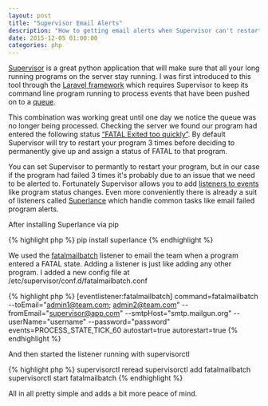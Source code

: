 ```yaml
---
layout: post
title: "Supervisor Email Alerts"
description: "How to getting email alerts when Supervisor can't restart your program"
date: 2015-12-05 01:00:00
categories: php
---  
```

[Supervisor](http://supervisord.org/) is a great python application that will make sure that all your long running programs on the server stay running. 
I was first introduced to this tool through the [Laravel framework](http://laravel.com/) which requires Supervisor to keep its command line program 
running to process events that have been pushed on to a [queue](http://laravel.com/docs/5.1/queues#supervisor-configuration).  

This combination was working great until one day we notice the queue was no longer being processed. Checking the server we 
found our program had entered the following status [“FATAL Exited too quickly”](http://supervisord.org/subprocess.html#process-states). By default Supervisor will try to restart your 
program 3 times before deciding to permanently give up and assign a status of FATAL to that program.  

You can set Supervisor to permantly to restart your program, but in our case if the program had failed 3 times it's probably 
due to an issue that we need to be alerted to. Fortunately Supervisor allows you to add [listeners to events](http://supervisord.org/events.html) like program 
status changes. Even more conveniently there is already a suit of listeners called [Superlance](http://superlance.readthedocs.org/en/latest/index.html#)
which handle common tasks like email failed program alerts.  

After installing Superlance via pip  

{% highlight php %}
pip install superlance
{% endhighlight %}

We used the [fatalmailbatch](http://superlance.readthedocs.org/en/latest/fatalmailbatch.html) listener to email the team when a program entered a FATAL state. Adding a listener is just like 
adding any other program. I added a new config file at /etc/supervisor/conf.d/fatalmailbatch.conf  

{% highlight php %}
[eventlistener:fatalmailbatch]
command=fatalmailbatch 
  --toEmail="admin1@team.com; admin2@team.com" 
  --fromEmail="supervisor@app.com" 
  --smtpHost="smtp.mailgun.org" 
  --userName="username" 
  --password="password"
events=PROCESS_STATE,TICK_60
autostart=true
autorestart=true
{% endhighlight %}

And then started the listener running with supervisorctl  

{% highlight php %}
supervisorctl reread
supervisorctl add fatalmailbatch
supervisorctl start fatalmailbatch
{% endhighlight %}

All in all pretty simple and adds a bit more peace of mind.  
